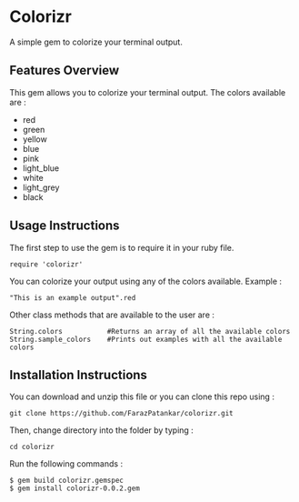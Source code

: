 # Colorizr
A simple gem to colorize your terminal output.

## Features Overview
This gem allows you to colorize your terminal output. The colors available are :
- red
- green
- yellow
- blue
- pink
- light_blue
- white
- light_grey
- black

## Usage Instructions
The first step to use the gem is to require it in your ruby file.

`require 'colorizr'`

You can colorize your output using any of the colors available. Example :

`"This is an example output".red`

Other class methods that are available to the user are :

```
String.colors 			#Returns an array of all the available colors
String.sample_colors 	#Prints out examples with all the available colors
```

## Installation Instructions
You can download and unzip this file or you can clone this repo using :

`git clone https://github.com/FarazPatankar/colorizr.git`

Then, change directory into the folder by typing :

`cd colorizr`

Run the following commands :

```
$ gem build colorizr.gemspec
$ gem install colorizr-0.0.2.gem
```
